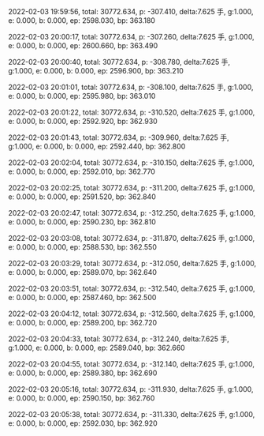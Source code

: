 2022-02-03 19:59:56, total: 30772.634, p: -307.410, delta:7.625 手, g:1.000, e: 0.000, b: 0.000, ep: 2598.030, bp: 363.180

2022-02-03 20:00:17, total: 30772.634, p: -307.260, delta:7.625 手, g:1.000, e: 0.000, b: 0.000, ep: 2600.660, bp: 363.490

2022-02-03 20:00:40, total: 30772.634, p: -308.780, delta:7.625 手, g:1.000, e: 0.000, b: 0.000, ep: 2596.900, bp: 363.210

2022-02-03 20:01:01, total: 30772.634, p: -308.100, delta:7.625 手, g:1.000, e: 0.000, b: 0.000, ep: 2595.980, bp: 363.010

2022-02-03 20:01:22, total: 30772.634, p: -310.520, delta:7.625 手, g:1.000, e: 0.000, b: 0.000, ep: 2592.920, bp: 362.930

2022-02-03 20:01:43, total: 30772.634, p: -309.960, delta:7.625 手, g:1.000, e: 0.000, b: 0.000, ep: 2592.440, bp: 362.800

2022-02-03 20:02:04, total: 30772.634, p: -310.150, delta:7.625 手, g:1.000, e: 0.000, b: 0.000, ep: 2592.010, bp: 362.770

2022-02-03 20:02:25, total: 30772.634, p: -311.200, delta:7.625 手, g:1.000, e: 0.000, b: 0.000, ep: 2591.520, bp: 362.840

2022-02-03 20:02:47, total: 30772.634, p: -312.250, delta:7.625 手, g:1.000, e: 0.000, b: 0.000, ep: 2590.230, bp: 362.810

2022-02-03 20:03:08, total: 30772.634, p: -311.870, delta:7.625 手, g:1.000, e: 0.000, b: 0.000, ep: 2588.530, bp: 362.550

2022-02-03 20:03:29, total: 30772.634, p: -312.050, delta:7.625 手, g:1.000, e: 0.000, b: 0.000, ep: 2589.070, bp: 362.640

2022-02-03 20:03:51, total: 30772.634, p: -312.540, delta:7.625 手, g:1.000, e: 0.000, b: 0.000, ep: 2587.460, bp: 362.500

2022-02-03 20:04:12, total: 30772.634, p: -312.560, delta:7.625 手, g:1.000, e: 0.000, b: 0.000, ep: 2589.200, bp: 362.720

2022-02-03 20:04:33, total: 30772.634, p: -312.240, delta:7.625 手, g:1.000, e: 0.000, b: 0.000, ep: 2589.040, bp: 362.660

2022-02-03 20:04:55, total: 30772.634, p: -312.140, delta:7.625 手, g:1.000, e: 0.000, b: 0.000, ep: 2589.380, bp: 362.690

2022-02-03 20:05:16, total: 30772.634, p: -311.930, delta:7.625 手, g:1.000, e: 0.000, b: 0.000, ep: 2590.150, bp: 362.760

2022-02-03 20:05:38, total: 30772.634, p: -311.330, delta:7.625 手, g:1.000, e: 0.000, b: 0.000, ep: 2592.030, bp: 362.920